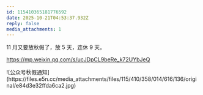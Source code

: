 ```yaml
---
id: 115410365181776592
date: 2025-10-21T04:53:37.932Z
reply: false
media_attachments: 1
---
```


<p>11 月又要放秋假了，放 5 天，连休 9 天。</p><p><a href="https://mp.weixin.qq.com/s/ucJDpCL9beRe_k72UYbJeQ" target="_blank" rel="nofollow noopener" translate="no"><span class="invisible">https://</span><span class="ellipsis">mp.weixin.qq.com/s/ucJDpCL9beR</span><span class="invisible">e_k72UYbJeQ</span></a></p>
![公众号秋假通知](https://files.e5n.cc/media_attachments/files/115/410/358/014/616/136/original/e84d3e32ffda6ca2.jpg)
